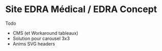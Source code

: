 # Site EDRA Médical / EDRA Concept

Todo
-   CMS (et Workaround tableaux)
-   Solution pour carousel 3x3
-   Anims SVG headers